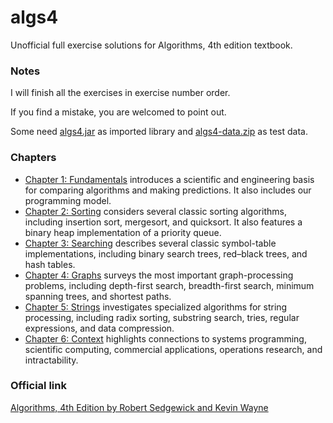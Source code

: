 # algs4
Unofficial full exercise solutions for Algorithms, 4th edition textbook.
### Notes
I will finish all the exercises in exercise number order.

If you find a mistake, you are welcomed to point out.

Some need [algs4.jar](http://algs4.cs.princeton.edu/code/algs4.jar) as imported library and [algs4-data.zip](http://algs4.cs.princeton.edu/code/algs4-data.zip) as test data.
### Chapters
* [Chapter 1: Fundamentals](Chapter%201) introduces a scientific and engineering basis for comparing algorithms and making predictions. It also includes our programming model.
* [Chapter 2: Sorting](Chapter%202) considers several classic sorting algorithms, including insertion sort, mergesort, and quicksort. It also features a binary heap implementation of a priority queue.
* [Chapter 3: Searching](Chapter%203) describes several classic symbol-table implementations, including binary search trees, red–black trees, and hash tables.
* [Chapter 4: Graphs](Chapter%204) surveys the most important graph-processing problems, including depth-first search, breadth-first search, minimum spanning trees, and shortest paths.
* [Chapter 5: Strings](Chapter%205) investigates specialized algorithms for string processing, including radix sorting, substring search, tries, regular expressions, and data compression.
* [Chapter 6: Context](Chapter%206.md) highlights connections to systems programming, scientific computing, commercial applications, operations research, and intractability.
### Official link
[Algorithms, 4th Edition by Robert Sedgewick and Kevin Wayne](http://algs4.cs.princeton.edu/home/)
